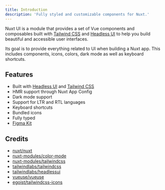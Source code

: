 ```yaml
---
title: Introduction
description: 'Fully styled and customizable components for Nuxt.'
---
```


Nuxt UI is a module that provides a set of Vue components and composables built with [Tailwind CSS](https://tailwindcss.com/) and [Headless UI](https://headlessui.dev/) to help you build beautiful and accessible user interfaces.

Its goal is to provide everything related to UI when building a Nuxt app. This includes components, icons, colors, dark mode as well as keyboard shortcuts.

## Features

- Built with [Headless UI](https://headlessui.dev/) and [Tailwind CSS](https://tailwindcss.com/)
- HMR support through Nuxt App Config
- Dark mode support
- Support for LTR and RTL languages
- Keyboard shortcuts
- Bundled icons
- Fully typed
- [Figma Kit](https://www.figma.com/community/file/1288455405058138934)

## Credits

- [nuxt/nuxt](https://github.com/nuxt/nuxt)
- [nuxt-modules/color-mode](https://github.com/nuxt-modules/color-mode)
- [nuxt-modules/tailwindcss](https://github.com/nuxt-modules/tailwindcss)
- [tailwindlabs/tailwindcss](https://github.com/tailwindlabs/tailwindcss)
- [tailwindlabs/headlessui](https://github.com/tailwindlabs/headlessui)
- [vueuse/vueuse](https://github.com/vueuse/vueuse)
- [egoist/tailwindcss-icons](https://github.com/egoist/tailwindcss-icons)
